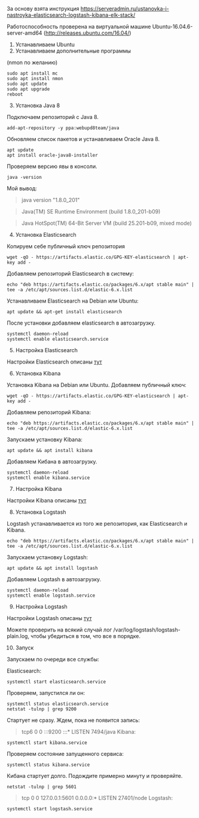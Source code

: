 За основу взята инструкция https://serveradmin.ru/ustanovka-i-nastroyka-elasticsearch-logstash-kibana-elk-stack/

Работоспособность проверена на виртуальной машине Ubuntu-16.04.6-server-amd64 (http://releases.ubuntu.com/16.04/)

1. Устанавливаем Ubuntu
2. Устанавливаем дополнительные программы

(nmon по желанию)

    sudo apt install mc
    sudo apt install nmon
    sudo apt update
    sudo apt upgrade
    reboot
3. Установка Java 8

Подключаем репозиторий с Java 8.

    add-apt-repository -y ppa:webupd8team/java
Обновляем список пакетов и устанавливаем Oracle Java 8.

    apt update
    apt install oracle-java8-installer
Проверяем версию явы в консоли.

    java -version
Мой вывод:
> java version "1.8.0_201"

> Java(TM) SE Runtime Environment (build 1.8.0_201-b09)

> Java HotSpot(TM) 64-Bit Server VM (build 25.201-b09, mixed mode)

4. Установка Elasticsearch

Копируем себе публичный ключ репозитория

    wget -qO - https://artifacts.elastic.co/GPG-KEY-elasticsearch | apt-key add -
    
Добавляем репозиторий Elasticsearch в систему:

    echo "deb https://artifacts.elastic.co/packages/6.x/apt stable main" | tee -a /etc/apt/sources.list.d/elastic-6.x.list
    
Устанавливаем Elasticsearch на Debian или Ubuntu:

    apt update && apt-get install elasticsearch
После установки добавляем elasticsearch в автозагрузку.

    systemctl daemon-reload 
    systemctl enable elasticsearch.service 

5. Настройка Elasticsearch

Настройки Elasticsearch описаны [тут](https://github.com/chatlamin/ELK/tree/master/server%20ELK/elasticsearch)

6. Установка Kibana

Установка Kibana на Debian или Ubuntu. Добавляем публичный ключ:

    wget -qO - https://artifacts.elastic.co/GPG-KEY-elasticsearch | apt-key add -
    
Добавляем репозиторий Kibana:

    echo "deb https://artifacts.elastic.co/packages/6.x/apt stable main" | tee -a /etc/apt/sources.list.d/elastic-6.x.list
    
Запускаем установку Kibana:

    apt update && apt install kibana
Добавляем Кибана в автозагрузку.

    systemctl daemon-reload
    systemctl enable kibana.service


7. Настройка Kibana

Настройки Kibana описаны [тут](https://github.com/chatlamin/ELK/tree/master/server%20ELK/Kibana)

8. Установка Logstash

Logstash устанавливается из того же репозитория, как Elasticsearch и Kibana.

    echo "deb https://artifacts.elastic.co/packages/6.x/apt stable main" | tee -a /etc/apt/sources.list.d/elastic-6.x.list
Запускаем установку Logstash:

    apt update && apt install logstash
Добавляем Logstash в автозагрузку.

    systemctl daemon-reload
    systemctl enable logstash.service

9. Настройка Logstash

Настройки Logstash описаны [тут](https://github.com/chatlamin/ELK/tree/master/server%20ELK/Logstash)

Можете проверить на всякий случай лог /var/log/logstash/logstash-plain.log, чтобы убедиться в том, что все в порядке.

10. Запуск

Запускаем по очереди все службы:

Elasticsearch:

    systemctl start elasticsearch.service
Проверяем, запустился ли он:

    systemctl status elasticsearch.service
    netstat -tulnp | grep 9200
Стартует не сразу. Ждем, пока не появится запись:
> tcp6       0      0 :::9200                 :::*                    LISTEN      7494/java
Kibana:

    systemctl start kibana.service
Проверяем состояние запущенного сервиса:

    systemctl status kibana.service
Кибана стартует долго. Подождите примерно минуту и проверяйте.

    netstat -tulnp | grep 5601
> tcp        0      0 127.0.0.1:5601          0.0.0.0:*               LISTEN      27401/node
Logstash:

    systemctl start logstash.service
